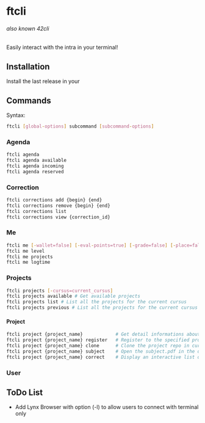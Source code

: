 # ftcli
###### also known 42cli

Easily interact with the intra in your terminal!

## Installation

Install the last release in your 

## Commands

Syntax:
```bash
ftcli [global-options] subcommand [subcommand-options]
```

### Agenda

```bash
ftcli agenda
ftcli agenda available
ftcli agenda incoming
ftcli agenda reserved
```

### Correction

```bash
ftcli corrections add {begin} {end}
ftcli corrections remove {begin} {end}
ftcli corrections list
ftcli corrections view {correction_id}
```

### Me

```bash
ftcli me [-wallet=false] [-eval-points=true] [-grade=false] [-place=false] [-black-hole=false] [-prefix=false] [-tags=false] [-coalition=false]
ftcli me level
ftcli me projects
ftcli me logtime
```

### Projects

```bash
ftcli projects [-cursus=current_cursus]
ftcli projects available # Get available projects
ftcli projects list # List all the projects for the current cursus
ftcli projects previous # List all the projects for the current cursus
```

#### Project
```bash
ftcli project {project_name}            # Get detail informations about the project
ftcli project {project_name} register   # Register to the specified project
ftcli project {project_name} clone      # Clone the project repo in current folder
ftcli project {project_name} subject    # Open the subject.pdf in the default browser
ftcli project {project_name} correct    # Display an interactive list of available correction slots
```

### User


## ToDo List

 - Add Lynx Browser with option (-l) to allow users to connect with terminal only